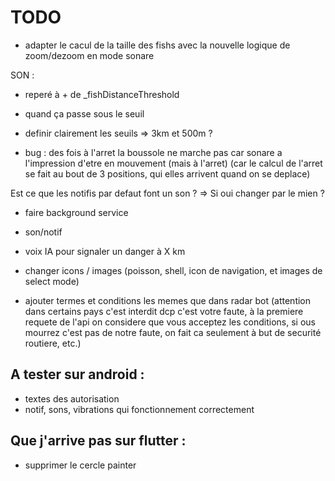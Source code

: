 # TODO

- adapter le cacul de la taille des fishs avec la nouvelle logique de zoom/dezoom en mode sonare

SON :
- reperé à + de _fishDistanceThreshold
- quand ça passe sous le seuil
- definir clairement les seuils => 3km et 500m ?

- bug : des fois à l'arret la boussole ne marche pas car sonare a l'impression d'etre en mouvement (mais à l'arret) (car le calcul de l'arret se fait au bout de 3 positions, qui elles arrivent quand on se deplace)

Est ce que les notifis par defaut font un son ?
=> Si oui changer par le mien ?

- faire background service
- son/notif
- voix IA pour signaler un danger à X km
- changer icons / images (poisson, shell, icon de navigation, et images de select mode)

- ajouter termes et conditions les memes que dans radar bot (attention dans certains pays c'est interdit dcp c'est votre faute, à la premiere requete de l'api on considere que vous acceptez les conditions, si ous mourrez c'est pas de notre faute, on fait ca seulement à but de securité routiere, etc.)


## A tester sur android :
- textes des autorisation
- notif, sons, vibrations qui fonctionnement correctement

## Que j'arrive pas sur flutter :
- supprimer le cercle painter